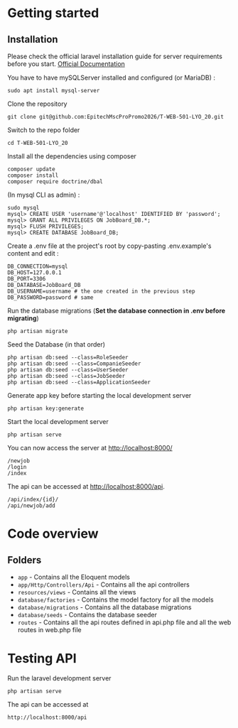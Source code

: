 # Getting started

## Installation

Please check the official laravel installation guide for server requirements before you start. [Official Documentation](https://laravel.com/docs/10.x/installation)

You have to have mySQLServer installed and configured (or MariaDB) : 

    sudo apt install mysql-server

Clone the repository

    git clone git@github.com:EpitechMscProPromo2026/T-WEB-501-LYO_20.git

Switch to the repo folder

    cd T-WEB-501-LYO_20

Install all the dependencies using composer

    composer update
    composer install
    composer require doctrine/dbal

(In mysql CLI as admin) : 

    sudo mysql
    mysql> CREATE USER 'username'@'localhost' IDENTIFIED BY 'password';
    mysql> GRANT ALL PRIVILEGES ON JobBoard_DB.*;
    mysql> FLUSH PRIVILEGES;
    mysql> CREATE DATABASE JobBoard_DB;

Create a .env file at the project's root by copy-pasting .env.example's content and edit : 

    DB_CONNECTION=mysql
    DB_HOST=127.0.0.1
    DB_PORT=3306
    DB_DATABASE=JobBoard_DB
    DB_USERNAME=username # the one created in the previous step
    DB_PASSWORD=password # same

Run the database migrations (**Set the database connection in .env before migrating**)

    php artisan migrate

Seed the Database (in that order)

    php artisan db:seed --class=RoleSeeder
    php artisan db:seed --class=CompanieSeeder
    php artisan db:seed --class=UserSeeder
    php artisan db:seed --class=JobSeeder
    php artisan db:seed --class=ApplicationSeeder

Generate app key before starting the local development server

    php artisan key:generate

Start the local development server

    php artisan serve

You can now access the server at [http://localhost:8000/](http://localhost:8000/)

    /newjob
    /login
    /index
    
The api can be accessed at [http://localhost:8000/api](http://localhost:8000/api).

    /api/index/{id}/
    /api/newjob/add

# Code overview

## Folders

- `app` - Contains all the Eloquent models
- `app/Http/Controllers/Api` - Contains all the api controllers
- `resources/views` - Contains all the views
- `database/factories` - Contains the model factory for all the models
- `database/migrations` - Contains all the database migrations
- `database/seeds` - Contains the database seeder
- `routes` - Contains all the api routes defined in api.php file and all the web routes in web.php file

# Testing API

Run the laravel development server

    php artisan serve

The api can be accessed at

    http://localhost:8000/api
